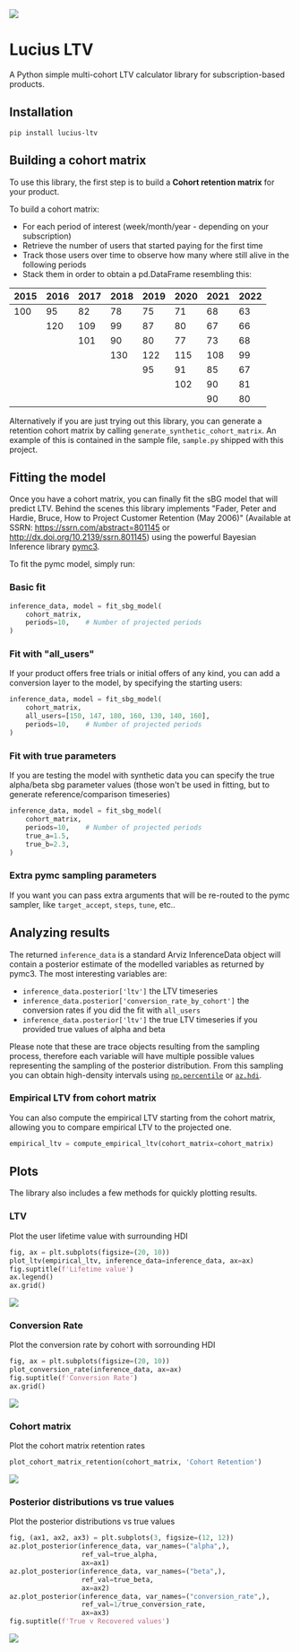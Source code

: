 <div>
    <img src='https://raw.githubusercontent.com/luke14free/lucius-ltv/main/assets/logo.png'>
</div>

# Lucius LTV

A Python simple multi-cohort LTV calculator library for subscription-based products.

## Installation

```shell
pip install lucius-ltv
```

## Building a cohort matrix

To use this library, the first step is to build a **Cohort retention matrix** for your product.

To build a cohort matrix:
 * For each period of interest (week/month/year - depending on your subscription)
 * Retrieve the number of users that started paying for the first time
 * Track those users over time to observe how many where still alive in the following periods
 * Stack them in order to obtain a pd.DataFrame resembling this:

| 2015 | 2016 | 2017 | 2018 | 2019 | 2020 | 2021 | 2022 |
|------|------|------|------|------|------|------|------|
| 100  | 95   | 82   | 78   | 75   | 71   | 68   | 63   |
|      | 120  | 109  | 99   | 87   | 80   | 67   | 66   |
|      |      | 101  | 90   | 80   | 77   | 73   | 68   |
|      |      |      | 130  | 122  | 115  | 108  | 99   |
|      |      |      |      | 95   | 91   | 85   | 67   |
|      |      |      |      |      | 102  | 90   | 81   |
|      |      |      |      |      |      | 90   | 80   |

Alternatively if you are just trying out this library, you can generate a retention cohort matrix by calling `generate_synthetic_cohort_matrix`. An example of this is contained in the sample file, `sample.py` shipped with this project.

## Fitting the model

Once you have a cohort matrix, you can finally fit the sBG model that will predict LTV. 
Behind the scenes this library implements "Fader, Peter and Hardie, Bruce, How to Project Customer Retention (May 2006)" (Available at SSRN: https://ssrn.com/abstract=801145
or http://dx.doi.org/10.2139/ssrn.801145) using the powerful Bayesian Inference library [pymc3](https://docs.pymc.io/en/v3/).

To fit the pymc model, simply run:

### Basic fit
```python
inference_data, model = fit_sbg_model(
    cohort_matrix,
    periods=10,    # Number of projected periods
)
```

### Fit with "all_users"

If your product offers free trials or initial offers of any kind, you can add a conversion layer to the model, by specifying the starting users:
```python
inference_data, model = fit_sbg_model(
    cohort_matrix,
    all_users=[150, 147, 180, 160, 130, 140, 160], 
    periods=10,    # Number of projected periods
)
```

### Fit with true parameters

If you are testing the model with synthetic data you can specify the true alpha/beta sbg parameter values (those won't be used in fitting, but to generate reference/comparison timeseries)

```python
inference_data, model = fit_sbg_model(
    cohort_matrix,
    periods=10,    # Number of projected periods
    true_a=1.5,
    true_b=2.3,
)
```

### Extra pymc sampling parameters

If you want you can pass extra arguments that will be re-routed to the pymc sampler, like `target_accept`, `steps`, `tune`, etc..

## Analyzing results

The returned `inference_data` is a standard Arviz InferenceData object will contain a posterior estimate of the modelled variables as returned by pymc3.
The most interesting variables are:

* `inference_data.posterior['ltv']` the LTV timeseries
* `inference_data.posterior['conversion_rate_by_cohort']` the conversion rates if you did the fit with `all_users`
* `inference_data.posterior['ltv']` the true LTV timeseries if you provided true values of alpha and beta

Please note that these are trace objects resulting from the sampling process, 
therefore each variable will have multiple possible values representing the sampling of the posterior distribution. 
From this sampling you can obtain high-density intervals using [`np.percentile`](https://numpy.org/doc/stable/reference/generated/numpy.percentile.html) or [`az.hdi`](https://arviz-devs.github.io/arviz/api/generated/arviz.hdi.html).

### Empirical LTV from cohort matrix

You can also compute the empirical LTV starting from the cohort matrix, allowing you to compare empirical LTV to the projected one.

```python
empirical_ltv = compute_empirical_ltv(cohort_matrix=cohort_matrix)
```

## Plots

The library also includes a few methods for quickly plotting results.

### LTV

Plot the user lifetime value with surrounding HDI

```python
fig, ax = plt.subplots(figsize=(20, 10))
plot_ltv(empirical_ltv, inference_data=inference_data, ax=ax)
fig.suptitle(f'Lifetime value')
ax.legend()
ax.grid()
```

<img src='https://github.com/luke14free/lucius-ltv/blob/main/assets/ltv.png?raw=true'>

### Conversion Rate

Plot the conversion rate by cohort with sorrounding HDI

```python
fig, ax = plt.subplots(figsize=(20, 10))
plot_conversion_rate(inference_data, ax=ax)
fig.suptitle(f'Conversion Rate')
ax.grid()
```

<img src='https://github.com/luke14free/lucius-ltv/blob/main/assets/conversion_rate.png?raw=true'>

### Cohort matrix

Plot the cohort matrix retention rates

```python
plot_cohort_matrix_retention(cohort_matrix, 'Cohort Retention')
```

<img src='https://github.com/luke14free/lucius-ltv/blob/main/assets/cohort.png?raw=true'>

### Posterior distributions vs true values

Plot the posterior distributions vs true values 

```python
fig, (ax1, ax2, ax3) = plt.subplots(3, figsize=(12, 12))
az.plot_posterior(inference_data, var_names=("alpha",),
                  ref_val=true_alpha,
                  ax=ax1)
az.plot_posterior(inference_data, var_names=("beta",),
                  ref_val=true_beta,
                  ax=ax2)
az.plot_posterior(inference_data, var_names=("conversion_rate",),
                  ref_val=1/true_conversion_rate,
                  ax=ax3)
fig.suptitle(f'True v Recovered values')
```

<img src='https://github.com/luke14free/lucius-ltv/blob/main/assets/recovered.png?raw=true'>
